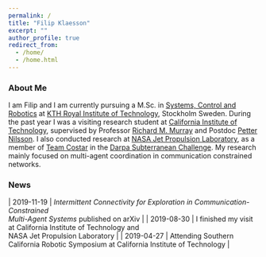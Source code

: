 ```yaml
---
permalink: /
title: "Filip Klaesson"
excerpt: ""
author_profile: true
redirect_from:
  - /home/
  - /home.html
---
```


### About Me

<p>
  I am Filip and I am currently pursuing a M.Sc. in
  <a href="https://www.kth.se/en/studies/master/systems-control-robotics/description-1.8733">Systems, Control and Robotics</a>
  at <a href="https://www.kth.se/en">KTH Royal Institute of Technology</a>, Stockholm Sweden.
  During the past year I was a visiting research student at
  <a href="https://www.caltech.edu/">California Institute of Technology</a>, supervised by Professor
  <a href="http://www.cds.caltech.edu/~murray/wiki/Main_Page">Richard M. Murray</a>
  and Postdoc <a href="http://www.its.caltech.edu/~lnilsson/#/">Petter Nilsson</a>.
  I also conducted research at <a href="https://www.jpl.nasa.gov/">NASA Jet Propulsion Laboratory</a>, as a member of
  <a href="https://costar.jpl.nasa.gov/">Team Costar</a> in the
  <a href="https://www.subtchallenge.com/">Darpa Subterranean Challenge</a>.
  My research mainly focused on multi-agent coordination in communication constrained networks.
</p>


### News

| 2019-11-19 | *Intermittent Connectivity for Exploration in Communication-Constrained <br> Multi-Agent Systems* published on arXiv |
| 2019-08-30 | I finished my visit at California Institute of Technology and<br>  NASA Jet Propulsion Laboratory                    |
| 2019-04-27 | Attending Southern California Robotic Symposium at California Institute of Technology                                |
